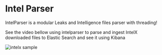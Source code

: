 
# Intel Parser

IntelParser is a modular Leaks and Intelligence files parser with threading! 

See the video bellow using intelparser to parse and ingest IntelX downloaded files to Elastic Search and see it using Kibana

![intelx sample](https://github.com/helviojunior/intelparser/blob/main/images/intelx_sample.gif "IntelX to ELK")
